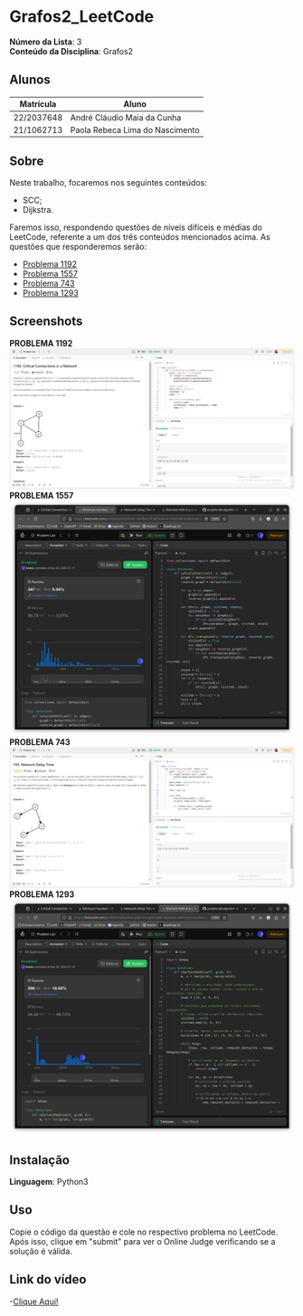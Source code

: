 # Grafos2_LeetCode

**Número da Lista**: 3<br>
**Conteúdo da Disciplina**: Grafos2<br>

## Alunos
|Matrícula | Aluno |
| -- | -- |
| 22/2037648  |  André Cláudio Maia da Cunha |
| 21/1062713 |  	Paola Rebeca Lima do Nascimento |

## Sobre 
Neste trabalho, focaremos nos seguintes conteúdos:
- SCC;
- Dijkstra.

Faremos isso, respondendo questões de níveis difíceis e médias do LeetCode, referente a um dos três conteúdos mencionados acima. As questões que responderemos serão:
- [Problema 1192](https://leetcode.com/problems/critical-connections-in-a-network/description/)
- [Problema 1557](https://leetcode.com/problems/minimum-number-of-vertices-to-reach-all-nodes/description/)
- [Problema 743](https://leetcode.com/problems/network-delay-time/description/)
- [Problema 1293](https://leetcode.com/problems/shortest-path-in-a-grid-with-obstacles-elimination/description/)

## Screenshots
**PROBLEMA 1192**
![imagem1](assets/1192.png)
**PROBLEMA 1557**
![imagem2](assets/1557.png)
**PROBLEMA 743**
![imagem3](assets/743.png)
**PROBLEMA 1293**
![imagem4](assets/1293.png)

## Instalação 
**Linguagem**: Python3<br>

## Uso 
Copie o código da questão e cole no respectivo problema no LeetCode. Após isso, clique em "submit" para ver o Online Judge verificando se a solução é válida.

## Link do vídeo
-[Clique Aqui!](https://youtu.be/nbZr4rKi9qk)




